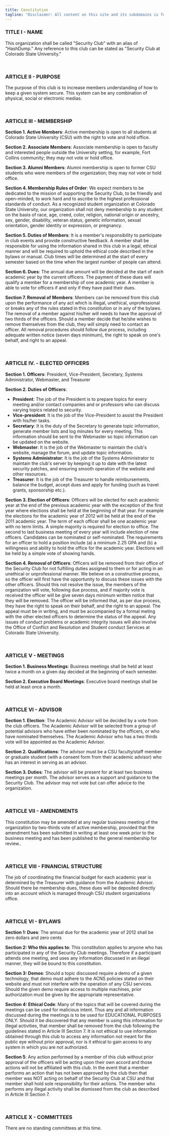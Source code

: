 ```yaml
---
title: Constitution
tagline: "Disclaimer: All content on this site and its subdomains is for informational purposes only!"
---
```


### TITLE I - NAME

This organization shall be called "Security Club" with an alias of "HashDump." Any reference to this club can be stated as "Security Club at Colorado State University."

<br/>

### ARTICLE II - PURPOSE

The purpose of this club is to increase members understanding of how to keep a given system secure. This system can be any combination of physical, social or electronic medias.

<br/>

### ARTICLE III - MEMBERSHIP

__Section 1. Active Members__: Active membership is open to all students at Colorado State University (CSU) with the right to vote and hold office.

__Section 2. Associate Members__: Associate membership is open to faculty and interested people outside the University setting, for example, Fort Collins community; they may not vote or hold office.

__Section 3. Alumni Members__: Alumni membership is open to former CSU students who were members of the organization; they may not vote or hold office.

__Section 4. Membership Rules of Order__: We expect members to be dedicated to the mission of supporting the Security Club, to be friendly and open-minded, to work hard and to ascribe to the highest professional standards of conduct. As a recognized student organization at Colorado State University, our organization shall not deny membership to any student on the basis of race, age, creed, color, religion, national origin or ancestry, sex, gender, disability, veteran status, genetic information, sexual orientation, gender identity or expression, or pregnancy.

__Section 5. Duties of Members__: It is a member's responsibility to participate in club events and provide constructive feedback. A member shall be responsible for using the information shared in this club in a legal, ethical manner and will be required to uphold the ethical code described in the bylaws or manual. Club times will be determined at the start of every semester based on the time when the largest number of people can attend.

__Section 6. Dues__: The annual due amount will be decided at the start of each academic year by the current officers. The payment of these dues will qualify a member for a membership of one academic year. A member is able to vote for officers if and only if they have paid their dues.

__Section 7. Removal of Members__: Members can be removed from this club upon the performance of any act which is illegal, unethical, unprofessional or breaks any of the rules stated in this constitution or in any of the bylaws. The removal of a member against his/her will needs to have the approval of two thirds of the officers. Should a member decide that he/she wishes to remove themselves from the club, they will simply need to contact an officer. All removal procedures should follow due process, including adequate written notice (seven days minimum), the right to speak on one's behalf, and right to an appeal.

<br/>

### ARTICLE IV. - ELECTED OFFICERS

__Section 1. Officers__: President, Vice-President, Secretary, Systems Administrator, Webmaster, and Treasurer

__Section 2. Duties of Officers__:

- __President__: The job of the President is to prepare topics for every meeting and/or contact companies and or professors who can discuss varying topics related to security.
- __Vice-president__: It is the job of the Vice-President to assist the President with his/her tasks.
- __Secretary__: It is the duty of the Secretary to generate topic information, generate member lists and log minutes for every meeting. This information should be sent to the Webmaster so topic information can be updated on the website.
- __Webmaster__: It is the job of the Webmaster to maintain the club's website, manage the forum, and update topic information.
- __Systems Administrator__: It is the job of the Systems Administrator to maintain the club's server by keeping it up to date with the latest security patches, and ensuring smooth operation of the website and other resources.
- __Treasurer__: It is the job of the Treasurer to handle reimbursements, balance the budget, accept dues and apply for funding (such as travel grants, sponsorship etc.).

__Section 3. Election of Officers__: Officers will be elected for each academic year at the end of the previous academic year with the exception of the first year where elections shall be held at the beginning of that year. For example the elections for the academic year of 2012 will be held at the end of the 2011 academic year. The term of each officer shall be one academic year with no term limits. A simple majority is required for election to office. The second to last business meeting of every year will include election of new officers. Candidates can be nominated or self-nominated. The requirements for an officer to hold a position include (a) a minimum 2.25 GPA and (b) a willingness and ability to hold the office for the academic year. Elections will be held by a simple vote of showing hands.

__Section 4. Removal of Officers__: Officers will be removed from their office of the Security Club for not fulfilling duties assigned to them or for acting in an unethical or unprofessional manner. We believe on a constructive process, so the officer will first have the opportunity to discuss these issues with the other officers. Should this not resolve the issue, the members of the organization will vote, following due process, and if majority vote is received the officer will be give seven days minimum written notice that they will be removed. The officer will be informed that, as per due process, they have the right to speak on their behalf, and the right to an appeal. The appeal must be in writing, and must be accompanied by a formal meting with the other elected officers to determine the status of the appeal. Any issues of conduct problems or academic integrity issues will also involve the Office of Conflict and Resolution and Student conduct Services at Colorado State University.

<br/>

### ARTICLE V - MEETINGS

__Section 1. Business Meetings__: Business meetings shall be held at least twice a month on a given day decided at the beginning of each semester.

__Section 2. Executive Board Meetings__: Executive board meetings shall be held at least once a month.

<br/>

### ARTICLE VI - ADVISOR

__Section 1. Election__: The Academic Advisor will be decided by a vote from the club officers. The Academic Advisor will be selected from a group of potential advisors who have either been nominated by the officers, or who have nominated themselves. The Academic Advisor who has a two thirds vote will be appointed as the Academic Advisor.

__Section 2. Qualifications__: The advisor must be a CSU faculty/staff member or graduate student (with a consent form from their academic advisor) who has an interest in serving as an advisor.

__Section 3. Duties__: The advisor will be present for at least two business meetings per month. The advisor serves as a support and guidance to the Security Club. The advisor may not vote but can offer advice to the organization.

<br/>

### ARTICLE VII - AMENDMENTS

This constitution may be amended at any regular business meeting of the organization by two-thirds vote of active membership, provided that the amendment has been submitted in writing at least one week prior to the business meeting and has been published to the general membership for review..

<br/>

### ARTICLE VIII - FINANCIAL STRUCTURE

The job of coordinating the financial budget for each academic year is determined by the Treasurer with guidance from the Academic Advisor. Should there be membership dues, these dues will be deposited directly into an account which is managed through CSU student organizations office.

<br/>

### ARTICLE VI - BYLAWS

__Section 1: Dues__: The annual due for the academic year of 2012 shall be zero dollars and zero cents

__Section 2: Who this applies to__: This constitution applies to anyone who has participated in any of the Security Club meetings. Therefore if a participant attends one meeting, and uses any information discussed in an illegal manner, they will be bound to this constitution.

__Section 3: Demos__: Should a topic discussed require a demo of a given technology, that demo must adhere to the ACNS policies stated on their website and must not interfere with the operation of any CSU services. Should the given demo require access to multiple machines, prior authorization must be given by the appropriate representative.

__Section 4: Ethical Code__: Many of the topics that will be covered during the meetings can be used for malicious intent. Thus any and all information discussed during the meetings is to be used for EDUCATIONAL PURPOSES ONLY. Should it be discovered that any member is using this information for illegal activities, that member shall be removed from the club following the guidelines stated in Article III Section 7. It is not ethical to use information obtained through this club to access any information not meant for the public eye without prior approval, nor is it ethical to gain access to any system in which you are not authorized.

__Section 5__: Any action performed by a member of this club without prior approval of the officers will be acting upon their own accord and those actions will not be affiliated with this club. In the event that a member performs an action that has not been approved by the club then that member was NOT acting on behalf of the Security Club at CSU and that member shall hold sole responsibility for their actions. The member who performs any illegal activity shall be dismissed from the club as described in Article III Section 7.

<br/>

### ARTICLE X - COMMITTEES

There are no standing committees at this time.
